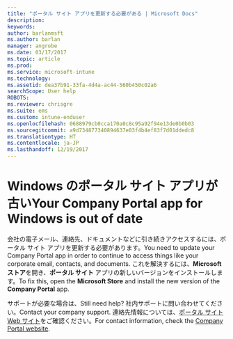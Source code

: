 ```yaml
---
title: "ポータル サイト アプリを更新する必要がある | Microsoft Docs"
description: 
keywords: 
author: barlanmsft
ms.author: barlan
manager: angrobe
ms.date: 03/17/2017
ms.topic: article
ms.prod: 
ms.service: microsoft-intune
ms.technology: 
ms.assetid: dea37b91-33fa-4d4a-ac44-560b450c02a6
searchScope: User help
ROBOTS: 
ms.reviewer: chrisgre
ms.suite: ems
ms.custom: intune-enduser
ms.openlocfilehash: 0688979cb0cca170a0c8c95a92f94e13de0b0b03
ms.sourcegitcommit: a9d734877340894637e03f4b4ef83f7d01ddedc8
ms.translationtype: HT
ms.contentlocale: ja-JP
ms.lasthandoff: 12/19/2017
---
```

# <a name="your-company-portal-app-for-windows-is-out-of-date"></a><span data-ttu-id="52b8e-102">Windows のポータル サイト アプリが古い</span><span class="sxs-lookup"><span data-stu-id="52b8e-102">Your Company Portal app for Windows is out of date</span></span>

<span data-ttu-id="52b8e-103">会社の電子メール、連絡先、ドキュメントなどに引き続きアクセスするには、ポータル サイト アプリを更新する必要があります。</span><span class="sxs-lookup"><span data-stu-id="52b8e-103">You need to update your Company Portal app in order to continue to access things like your corporate email, contacts, and documents.</span></span> <span data-ttu-id="52b8e-104">これを解決するには、**Microsoft ストア**を開き、**ポータル サイト** アプリの新しいバージョンをインストールします。</span><span class="sxs-lookup"><span data-stu-id="52b8e-104">To fix this, open the **Microsoft Store** and install the new version of the **Company Portal** app.</span></span>

<span data-ttu-id="52b8e-105">サポートが必要な場合は、</span><span class="sxs-lookup"><span data-stu-id="52b8e-105">Still need help?</span></span> <span data-ttu-id="52b8e-106">社内サポートに問い合わせてください。</span><span class="sxs-lookup"><span data-stu-id="52b8e-106">Contact your company support.</span></span> <span data-ttu-id="52b8e-107">連絡先情報については、[ポータル サイト Web サイト](https://portal.manage.microsoft.com#HelpDeskDialog)をご確認ください。</span><span class="sxs-lookup"><span data-stu-id="52b8e-107">For contact information, check the [Company Portal website](https://portal.manage.microsoft.com#HelpDeskDialog).</span></span>
